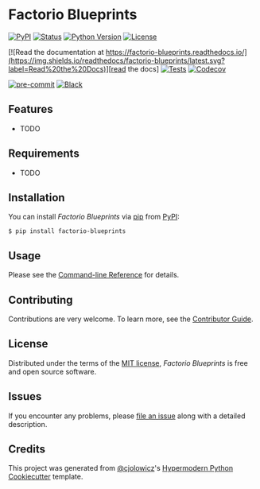 # Factorio Blueprints

[![PyPI](https://img.shields.io/pypi/v/factorio-blueprints.svg)][pypi status]
[![Status](https://img.shields.io/pypi/status/factorio-blueprints.svg)][pypi status]
[![Python Version](https://img.shields.io/pypi/pyversions/factorio-blueprints)][pypi status]
[![License](https://img.shields.io/pypi/l/factorio-blueprints)][license]

[![Read the documentation at https://factorio-blueprints.readthedocs.io/](https://img.shields.io/readthedocs/factorio-blueprints/latest.svg?label=Read%20the%20Docs)][read the docs]
[![Tests](https://github.com/56kyle/factorio-blueprints/workflows/Tests/badge.svg)][tests]
[![Codecov](https://codecov.io/gh/56kyle/factorio-blueprints/branch/main/graph/badge.svg)][codecov]

[![pre-commit](https://img.shields.io/badge/pre--commit-enabled-brightgreen?logo=pre-commit&logoColor=white)][pre-commit]
[![Black](https://img.shields.io/badge/code%20style-black-000000.svg)][black]

[pypi status]: https://pypi.org/project/factorio-blueprints/
[read the docs]: https://factorio-blueprints.readthedocs.io/
[tests]: https://github.com/56kyle/factorio-blueprints/actions?workflow=Tests
[codecov]: https://app.codecov.io/gh/56kyle/factorio-blueprints
[pre-commit]: https://github.com/pre-commit/pre-commit
[black]: https://github.com/psf/black

## Features

- TODO

## Requirements

- TODO

## Installation

You can install _Factorio Blueprints_ via [pip] from [PyPI]:

```console
$ pip install factorio-blueprints
```

## Usage

Please see the [Command-line Reference] for details.

## Contributing

Contributions are very welcome.
To learn more, see the [Contributor Guide].

## License

Distributed under the terms of the [MIT license][license],
_Factorio Blueprints_ is free and open source software.

## Issues

If you encounter any problems,
please [file an issue] along with a detailed description.

## Credits

This project was generated from [@cjolowicz]'s [Hypermodern Python Cookiecutter] template.

[@cjolowicz]: https://github.com/cjolowicz
[pypi]: https://pypi.org/
[hypermodern python cookiecutter]: https://github.com/cjolowicz/cookiecutter-hypermodern-python
[file an issue]: https://github.com/56kyle/factorio-blueprints/issues
[pip]: https://pip.pypa.io/

<!-- github-only -->

[license]: https://github.com/56kyle/factorio-blueprints/blob/main/LICENSE
[contributor guide]: https://github.com/56kyle/factorio-blueprints/blob/main/CONTRIBUTING.md
[command-line reference]: https://factorio-blueprints.readthedocs.io/en/latest/usage.html
